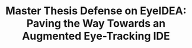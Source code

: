 ---
layout: event
title: "Master Thesis Defense on EyeIDEA: Paving the Way Towards an Augmented Eye-Tracking IDE"
categories: [events, defenses]
start: "10:00"
end: "12:00"
speaker: Arjan Langerak
where: Online (Zoom)
---